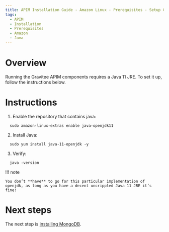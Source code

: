 ```yaml
---
title: APIM Installation Guide - Amazon Linux - Prerequisites - Setup Gravitee YUM repository
tags:
  - APIM
  - Installation
  - Prerequisites
  - Amazon
  - Java
---
```


# Overview

Running the Gravitee APIM components requires a Java 11 JRE. To set it up, follow the instructions below.

# Instructions

1.  Enable the repository that contains java:

```
  sudo amazon-linux-extras enable java-openjdk11
```

2.  Install Java:

```
  sudo yum install java-11-openjdk -y
```

3.  Verify:

```
  java -version
```

!!! note

    You don’t **have** to go for this particular implementation of openjdk, as long as you have a decent uncrippled Java 11 JRE it’s fine!

# Next steps

The next step is [installing MongoDB](installation-guide-amazon-prerequisite-mongodb.md).
